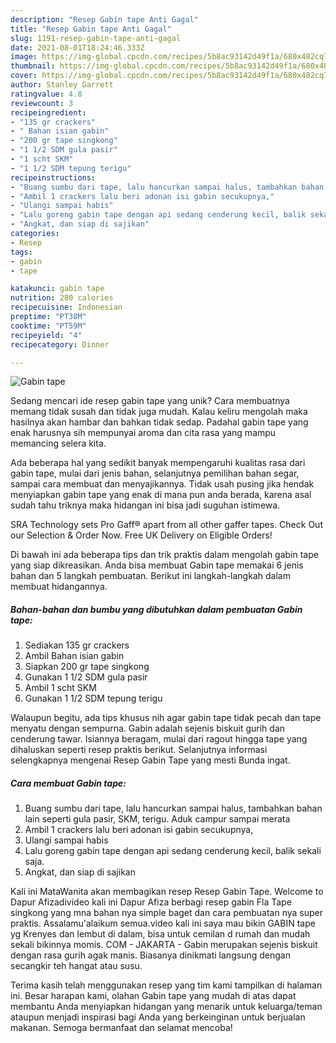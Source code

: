 ```yaml
---
description: "Resep Gabin tape Anti Gagal"
title: "Resep Gabin tape Anti Gagal"
slug: 1191-resep-gabin-tape-anti-gagal
date: 2021-08-01T18:24:46.333Z
image: https://img-global.cpcdn.com/recipes/5b8ac93142d49f1a/680x482cq70/gabin-tape-foto-resep-utama.jpg
thumbnail: https://img-global.cpcdn.com/recipes/5b8ac93142d49f1a/680x482cq70/gabin-tape-foto-resep-utama.jpg
cover: https://img-global.cpcdn.com/recipes/5b8ac93142d49f1a/680x482cq70/gabin-tape-foto-resep-utama.jpg
author: Stanley Garrett
ratingvalue: 4.8
reviewcount: 3
recipeingredient:
- "135 gr crackers"
- " Bahan isian gabin"
- "200 gr tape singkong"
- "1 1/2 SDM gula pasir"
- "1 scht SKM"
- "1 1/2 SDM tepung terigu"
recipeinstructions:
- "Buang sumbu dari tape, lalu hancurkan sampai halus, tambahkan bahan lain seperti gula pasir, SKM, terigu. Aduk campur sampai merata"
- "Ambil 1 crackers lalu beri adonan isi gabin secukupnya,"
- "Ulangi sampai habis"
- "Lalu goreng gabin tape dengan api sedang cenderung kecil, balik sekali saja."
- "Angkat, dan siap di sajikan"
categories:
- Resep
tags:
- gabin
- tape

katakunci: gabin tape 
nutrition: 280 calories
recipecuisine: Indonesian
preptime: "PT38M"
cooktime: "PT59M"
recipeyield: "4"
recipecategory: Dinner

---
```



![Gabin tape](https://img-global.cpcdn.com/recipes/5b8ac93142d49f1a/680x482cq70/gabin-tape-foto-resep-utama.jpg)

Sedang mencari ide resep gabin tape yang unik? Cara membuatnya memang tidak susah dan tidak juga mudah. Kalau keliru mengolah maka hasilnya akan hambar dan bahkan tidak sedap. Padahal gabin tape yang enak harusnya sih mempunyai aroma dan cita rasa yang mampu memancing selera kita.

Ada beberapa hal yang sedikit banyak mempengaruhi kualitas rasa dari gabin tape, mulai dari jenis bahan, selanjutnya pemilihan bahan segar, sampai cara membuat dan menyajikannya. Tidak usah pusing jika hendak menyiapkan gabin tape yang enak di mana pun anda berada, karena asal sudah tahu triknya maka hidangan ini bisa jadi suguhan istimewa.

SRA Technology sets Pro Gaff® apart from all other gaffer tapes. Check Out our Selection &amp; Order Now. Free UK Delivery on Eligible Orders!


Di bawah ini ada beberapa tips dan trik praktis dalam mengolah gabin tape yang siap dikreasikan. Anda bisa membuat Gabin tape memakai 6 jenis bahan dan 5 langkah pembuatan. Berikut ini langkah-langkah dalam membuat hidangannya.

<!--inarticleads1-->

##### Bahan-bahan dan bumbu yang dibutuhkan dalam pembuatan Gabin tape:

1. Sediakan 135 gr crackers
1. Ambil  Bahan isian gabin
1. Siapkan 200 gr tape singkong
1. Gunakan 1 1/2 SDM gula pasir
1. Ambil 1 scht SKM
1. Gunakan 1 1/2 SDM tepung terigu


Walaupun begitu, ada tips khusus nih agar gabin tape tidak pecah dan tape menyatu dengan sempurna. Gabin adalah sejenis biskuit gurih dan cenderung tawar. Isiannya beragam, mulai dari ragout hingga tape yang dihaluskan seperti resep praktis berikut. Selanjutnya informasi selengkapnya mengenai Resep Gabin Tape yang mesti Bunda ingat. 

<!--inarticleads2-->

##### Cara membuat Gabin tape:

1. Buang sumbu dari tape, lalu hancurkan sampai halus, tambahkan bahan lain seperti gula pasir, SKM, terigu. Aduk campur sampai merata
1. Ambil 1 crackers lalu beri adonan isi gabin secukupnya,
1. Ulangi sampai habis
1. Lalu goreng gabin tape dengan api sedang cenderung kecil, balik sekali saja.
1. Angkat, dan siap di sajikan


Kali ini MataWanita akan membagikan resep Resep Gabin Tape. Welcome to Dapur Afizadivideo kali ini Dapur Afiza berbagi resep gabin Fla Tape singkong yang mna bahan nya simple baget dan cara pembuatan nya super praktis. Assalamu&#39;alaikum semua.video kali ini saya mau bikin GABIN tape yg Krenyes dan lembut di dalam, bisa untuk cemilan d rumah dan mudah sekali bikinnya momis. COM - JAKARTA - Gabin merupakan sejenis biskuit dengan rasa gurih agak manis. Biasanya dinikmati langsung dengan secangkir teh hangat atau susu. 

Terima kasih telah menggunakan resep yang tim kami tampilkan di halaman ini. Besar harapan kami, olahan Gabin tape yang mudah di atas dapat membantu Anda menyiapkan hidangan yang menarik untuk keluarga/teman ataupun menjadi inspirasi bagi Anda yang berkeinginan untuk berjualan makanan. Semoga bermanfaat dan selamat mencoba!
